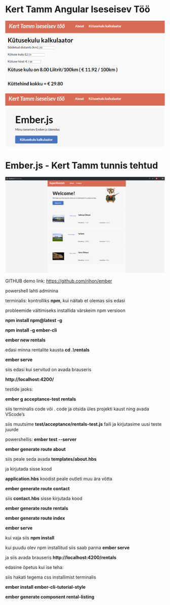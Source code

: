 # Kert Tamm Angular Iseseisev Töö

<img src="picture1.png" width="800" title="projektipilt1">
<img src="picture2.png" width="800" title="projektipilt2">

# Ember.js - Kert Tamm tunnis tehtud

<img src="naide1.png" width="600" title="projektipilt1">

GITHUB demo link: https://github.com/rihon/ember

powershell lahti adminina

terminalis:
kontrolliks **npm**, kui näitab et olemas siis edasi

probleemide vältimiseks installida värskeim npm versioon

**npm install npm@latest -g**

**npm install -g ember-cli**

**ember new rentals**

edasi minna rentalite kausta
**cd .\rentals**

**ember serve**

siis edasi kui servitud on avada brauseris

**http://localhost:4200/**


testide jaoks:

**ember g acceptance-test rentals**

siis terminalis code või . code ja otsida üles projekti kaust ning avada VScode’s

siis muutsime **test/acceptance/rentals-test.js** faili ja kirjutasime uusi teste juurde

powershellis:
**ember test --server**

**ember generate route about**

siis peale seda avada **templates/about.hbs**

ja kirjutada sisse kood

**application.hbs** koodist peale outleti muu ära võtta

**ember generate route contact**

siis **contact.hbs** sisse kirjutada kood

**ember generate route rentals**

**ember generate route index**

**ember serve**

kui vaja siis **npm install**

kui puudu olev npm installitud siis saab panna **ember serve**

ja siis avada brauseris **http://localhost:4200/rentals**

edasine õpetus kui ise teha:

siis hakati tegema css installimist terminalis

**ember install ember-cli-tutorial-style**

**ember generate component rental-listing**
